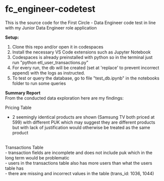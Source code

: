 # fc_engineer-codetest
This is the source code for the First Circle - Data Engineer code test in line with my Junior Data Engineer role application

**Setup:**
1. Clone this repo and/or open it in codespaces
2. Install the necessary VS Code extensions such as Jupyter Notebook
3. Codespaces is already preinstalled with python so in the terminal just run "python etl_user_transactions.py"
4. For every run, the db will be created (set at 'replace' to prevent incorrect append) with the logs as instructed.
5. To test or query the database, go to file "test_db.ipynb" in the notebooks folder to run some queries

**Summary Report**
 <br>
From the conducted data exploration here are my findings:

Pricing Table
 <br>
- 2 seemingly identical products are shown (Samsung TV both priced at 599) with different PUK which may suggest they are different products but with lack of justification would otherwise be treated as the same product
 <br>
Transactions Table
 <br>
- transaction fields are incomplete and does not include puk which in the long term would be problematic  <br>
- users in the transactions table also has more users than what the users table has  <br>
- there are missing and incorrect values in the table (trans_id: 1036, 1044)  <br>
